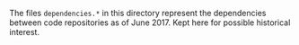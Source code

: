 The files `dependencies.*` in this directory represent the
dependencies between code repositories as of June 2017.  Kept here for
possible historical interest.
